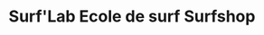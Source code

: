 ---
title: "Surf'Lab Ecole de surf Surfshop"
url: /labenne/surflab-ecole-de-surf-surfshop/
shop: Outdoor
---